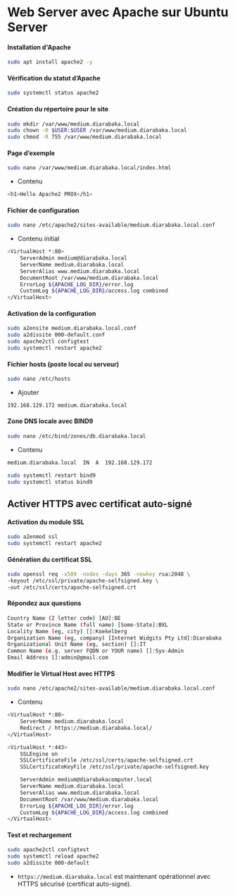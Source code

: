 # Web Server avec Apache sur Ubuntu Server

#### Installation d'Apache

```sh
sudo apt install apache2 -y
```

#### Vérification du statut d’Apache

```sh
sudo systemctl status apache2
```

#### Création du répertoire pour le site

```sh
sudo mkdir /var/www/medium.diarabaka.local
sudo chown -R $USER:$USER /var/www/medium.diarabaka.local
sudo chmod -R 755 /var/www/medium.diarabaka.local
```

#### Page d’exemple

```sh
sudo nano /var/www/medium.diarabaka.local/index.html
```

- Contenu

```sh
<h1>Hello Apache2 PROX</h1>
```

#### Fichier de configuration

```sh
sudo nano /etc/apache2/sites-available/medium.diarabaka.local.conf
```

- Contenu initial

```sh
<VirtualHost *:80>
    ServerAdmin medium@diarabaka.local
    ServerName medium.diarabaka.local
    ServerAlias www.medium.diarabaka.local
    DocumentRoot /var/www/medium.diarabaka.local
    ErrorLog ${APACHE_LOG_DIR}/error.log
    CustomLog ${APACHE_LOG_DIR}/access.log combined
</VirtualHost>
```

#### Activation de la configuration

```sh
sudo a2ensite medium.diarabaka.local.conf
sudo a2dissite 000-default.conf
sudo apache2ctl configtest
sudo systemctl restart apache2
```

#### Fichier hosts (poste local ou serveur)

```sh
sudo nano /etc/hosts
```

- Ajouter

```sh
192.168.129.172 medium.diarabaka.local
```

#### Zone DNS locale avec BIND9

```sh
sudo nano /etc/bind/zones/db.diarabaka.local
```

- Contenu

```sh
medium.diarabaka.local  IN  A  192.168.129.172
```

```sh
sudo systemctl restart bind9
sudo systemctl status bind9
```

## Activer HTTPS avec certificat auto-signé

#### Activation du module SSL

```sh
sudo a2enmod ssl
sudo systemctl restart apache2
```

#### Génération du certificat SSL

```sh
sudo openssl req -x509 -nodes -days 365 -newkey rsa:2048 \
-keyout /etc/ssl/private/apache-selfsigned.key \
-out /etc/ssl/certs/apache-selfsigned.crt
```

#### Répondez aux questions

```sh
Country Name (2 letter code) [AU]:BE
State or Province Name (full name) [Some-State]:BXL
Locality Name (eg, city) []:Koekelberg
Organization Name (eg, company) [Internet Widgits Pty Ltd]:Diarabaka
Organizational Unit Name (eg, section) []:IT
Common Name (e.g. server FQDN or YOUR name) []:Sys-Admin
Email Address []:admin@gmail.com
```

#### Modifier le Virtual Host avec HTTPS

```sh
sudo nano /etc/apache2/sites-available/medium.diarabaka.local.conf
```

- Contenu

```sh
<VirtualHost *:80>
    ServerName medium.diarabaka.local
    Redirect / https://medium.diarabaka.local/
</VirtualHost>

<VirtualHost *:443>
    SSLEngine on
    SSLCertificateFile /etc/ssl/certs/apache-selfsigned.crt
    SSLCertificateKeyFile /etc/ssl/private/apache-selfsigned.key

    ServerAdmin medium@diarabakacomputer.local
    ServerName medium.diarabaka.local
    ServerAlias www.medium.diarabaka.local
    DocumentRoot /var/www/medium.diarabaka.local
    ErrorLog ${APACHE_LOG_DIR}/error.log
    CustomLog ${APACHE_LOG_DIR}/access.log combined
</VirtualHost>
```

#### Test et rechargement

```sh
sudo apache2ctl configtest
sudo systemctl reload apache2
sudo a2dissite 000-default
```

- `https://medium.diarabaka.local` est maintenant opérationnel avec HTTPS sécurisé (certificat auto-signé).
